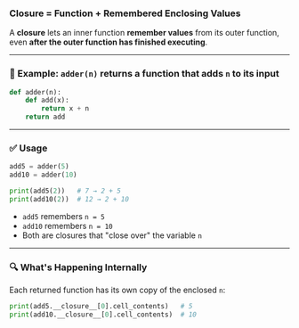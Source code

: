### Closure = Function + Remembered Enclosing Values

A **closure** lets an inner function **remember values** from its outer function, even **after the outer function has finished executing**.

---

### 🧪 Example: `adder(n)` returns a function that adds `n` to its input

```python
def adder(n):
    def add(x):
        return x + n
    return add
```

---

### ✅ Usage

```python
add5 = adder(5)
add10 = adder(10)

print(add5(2))   # 7 → 2 + 5
print(add10(2))  # 12 → 2 + 10
```

* `add5` remembers `n = 5`
* `add10` remembers `n = 10`
* Both are closures that "close over" the variable `n`

---

### 🔍 What's Happening Internally

Each returned function has its own copy of the enclosed `n`:

```python
print(add5.__closure__[0].cell_contents)   # 5
print(add10.__closure__[0].cell_contents)  # 10
```
